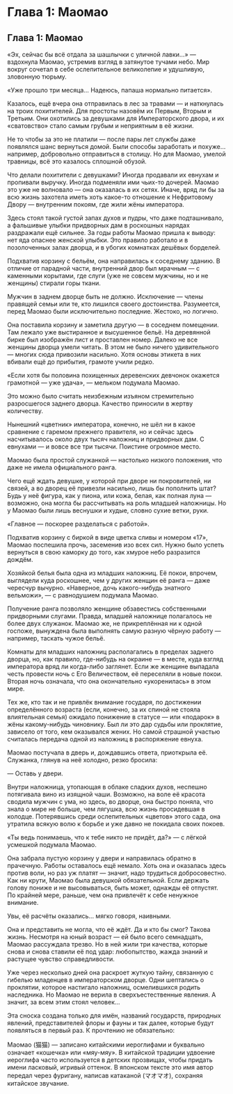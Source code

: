 # Глава 1: Маомао

## Глава 1: Маомао

«Эх, сейчас бы всё отдала за шашлычки с уличной лавки…» — вздохнула Маомао, устремив взгляд в затянутое тучами небо. Мир вокруг сочетал в себе ослепительное великолепие и удушливую, зловонную тюрьму.

«Уже прошло три месяца… Надеюсь, папаша нормально питается».

Казалось, ещё вчера она отправилась в лес за травами — и наткнулась на троих похитителей. Для простоты назовём их Первым, Вторым и Третьим. Они охотились за девушками для Императорского двора, и их «сватовство» стало самым грубым и неприятным в её жизни.

Не то чтобы за это не платили — после пары лет службы даже появлялся шанс вернуться домой. Были способы заработать и похуже… например, добровольно отправиться в столицу. Но для Маомао, умелой травницы, всё это казалось сплошной обузой.

Что делали похитители с девушками? Иногда продавали их евнухам и пропивали выручку. Иногда подменяли ими чьих-то дочерей. Маомао это уже не волновало — она оказалась в их сетях. Иначе, вряд ли бы за всю жизнь захотела иметь хоть какое-то отношение к Нефритовому Двору — внутренним покоям, где жили жёны императора.

Здесь стоял такой густой запах духов и пудры, что даже подташнивало, а фальшивые улыбки придворных дам в роскошных нарядах раздражали ещё сильнее. За годы работы Маомао пришла к выводу: нет яда опаснее женской улыбки. Это правило работало и в позолоченных залах дворца, и в убогих комнатках дешёвых борделей.

Подхватив корзину с бельём, она направилась к соседнему зданию. В отличие от парадной части, внутренний двор был мрачным — с каменными корытами, где слуги (уже не совсем мужчины, но и не женщины) стирали горы ткани.

Мужчин в заднем дворце быть не должно. Исключение — члены правящей семьи или те, кто лишился своего достоинства. Разумеется, перед Маомао были исключительно последние. Жестоко, но логично.

Она поставила корзину и заметила другую — в соседнем помещении. Там лежало уже выстиранное и высушенное бельё. На деревянной бирке был изображён лист и проставлен номер. Далеко не все женщины дворца умели читать. В этом не было ничего удивительного — многих сюда привозили насильно. Хотя основы этикета в них вбивали ещё до прибытия, грамоте учили редко.

«Если хотя бы половина похищенных деревенских девчонок окажется грамотной — уже удача», — мельком подумала Маомао.

Это можно было считать неизбежным изъяном стремительно разросшегося заднего дворца. Качество приносили в жертву количеству.

Нынешний «цветник» императора, конечно, не шёл ни в какое сравнение с гаремом прежнего правителя, но и сейчас здесь насчитывалось около двух тысяч наложниц и придворных дам. С евнухами — и вовсе все три тысячи. Поистине огромное место.

Маомао была простой служанкой — настолько низкого положения, что даже не имела официального ранга.

Чего ещё ждать девушке, у которой при дворе ни покровителей, ни связей, а во дворец её привезли насильно, лишь бы пополнить штат? Будь у неё фигура, как у пиона, или кожа, белая, как полная луна — возможно, она могла бы рассчитывать на роль младшей наложницы. Но у Маомао были лишь веснушки и худые, словно сухие ветки, руки.

«Главное — поскорее разделаться с работой».

Подхватив корзину с биркой в виде цветка сливы и номером «17», Маомао поспешила прочь, засеменив изо всех сил. Нужно было успеть вернуться в свою каморку до того, как хмурое небо разразится дождём.

Хозяйкой белья была одна из младших наложниц. Её покои, впрочем, выглядели куда роскошнее, чем у других женщин её ранга — даже чересчур вычурно. «Наверное, дочь какого-нибудь знатного вельможи», — с равнодушием подумала Маомао.

Получение ранга позволяло женщине обзавестись собственными придворными слугами. Правда, младшей наложнице полагалось не более двух служанок. Маомао же, не прикреплённая ни к одной госпоже, вынуждена была выполнять самую разную чёрную работу — например, таскать чужое бельё.

Комнаты для младших наложниц располагались в пределах заднего дворца, но, как правило, где-нибудь на окраине — в месте, куда взгляд императора вряд ли когда-либо заглянет. Если же женщине выпадала честь провести ночь с Его Величеством, её переселяли в новые покои. Вторая ночь означала, что она окончательно «укоренилась» в этом мире.

Тех же, кто так и не привлёк внимание государя, по достижении определённого возраста (если, конечно, за их спиной не стояла влиятельная семья) ожидало понижение в статусе — или «подарок» в жёны какому-нибудь чиновнику. Был ли это дар судьбы или проклятие, зависело от того, кем оказывался жених. Но самой страшной участью считалась передача одной из наложниц в распоряжение евнуха.

Маомао постучала в дверь и, дождавшись ответа, приоткрыла её. Служанка, глянув на неё холодно, резко бросила:

— Оставь у двери.

Внутри наложница, утопающая в облаке сладких духов, неспешно потягивала вино из изящной чаши. Возможно, на воле её красота сводила мужчин с ума, но здесь, во дворце, она быстро поняла, что знала о мире не больше, чем лягушка, всю жизнь просидевшая в колодце. Потерявшись среди ослепительных «цветов» этого сада, она утратила всякую волю к борьбе и уже давно не покидала своих покоев.

«Ты ведь понимаешь, что к тебе никто не придёт, да?» — с лёгкой усмешкой подумала Маомао.

Она забрала пустую корзину у двери и направилась обратно в прачечную. Работы оставалось ещё немало. Хоть она и оказалась здесь против воли, но раз уж платят — значит, надо трудиться добросовестно. Как ни крути, Маомао была девушкой обязательной. Если держать голову пониже и не высовываться, быть может, однажды её отпустят. По крайней мере, раньше, чем она привлечёт к себе ненужное внимание.

Увы, её расчёты оказались... мягко говоря, наивными.

Она и представить не могла, что её ждёт. Да и кто бы смог? Такова жизнь. Несмотря на юный возраст — ей было всего семнадцать, Маомао рассуждала трезво. Но в ней жили три качества, которые снова и снова ставили её под удар: любопытство, жажда знаний и растущее чувство справедливости.

Уже через несколько дней она раскроет жуткую тайну, связанную с гибелью младенцев в императорском дворце. Одни шептались о проклятии, которое настигало наложниц, осмелившихся родить наследника. Но Маомао не верила в сверхъестественные явления. А значит, за всем этим стоял человек…

Эта сноска создана только для имён, названий государств, природных явлений, представителей флоры и фауны и так далее, которые будут появляться в первый раз. К прочтению не обязательно:

Маомао (猫猫) — записано китайскими иероглифами и буквально означает «кошечка» или «мяу-мяу». В китайской традиции удвоение иероглифа часто используется в детских прозвищах, чтобы придать имени ласковый, игривый оттенок. В японском тексте это имя автор передал через фуригану, написав катаканой (マオマオ), сохраняя китайское звучание.